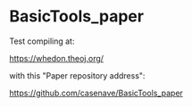 # BasicTools_paper

Test compiling at:

https://whedon.theoj.org/

with this "Paper repository address":

https://github.com/casenave/BasicTools_paper
